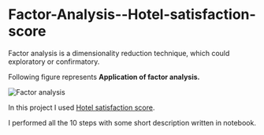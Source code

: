 # Factor-Analysis--Hotel-satisfaction-score

Factor analysis is a dimensionality reduction technique, which could exploratory or confirmatory.

Following figure represents **Application of factor analysis.**

![Factor analysis](https://user-images.githubusercontent.com/90775147/201050810-17fa5593-8603-4724-9e7c-27758aabe368.png)

In this project I used [Hotel satisfaction score](https://www.kaggle.com/datasets/ishansingh88/europe-hotel-satisfaction-score). 

I performed all the 10 steps with some short description written in notebook.
